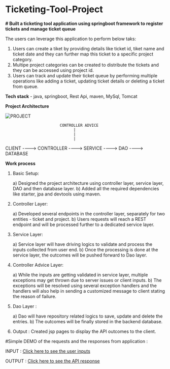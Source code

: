 # Ticketing-Tool-Project
**# Built a ticketing tool application using springboot framework to register tickets and manage ticket queue**

The users can leverage this application to perform below taks:

1) Users can create a tiket by providing details like ticket id, tiket name and ticket date and they can further map this ticket to a specific project category.
2) Multipe project categories can be created to distribute the tickets and they can be accessed using project id.
3) Users can track and update their ticket queue by performing multiple operations like adding a ticket, updating ticket details or deleting a ticket from queue.
   

**Tech stack** - java, springboot, Rest Api, maven, MySql, Tomcat



**Project Architecture**

![PROJECT](https://github.com/anshu076/Ticketing-Tool-Project/assets/73514877/cd24195f-d0f7-484b-92d4-322924ec9123)



                            CONTROLLER ADVICE       
                                  |
                                  |
                                  |
CLIENT ----> CONTROLLER ----> SERVICE ----> DAO ----> DATABASE

                                

**Work process**

1) Basic Setup:
   
   a) Designed the project architecture using controller layer, service layer, DAO and then database layer.
   b) Added all the required dependencies like starter, jpa and devtools using maven.

2) Controller Layer:
   
   a) Developed several endpoints in the controller layer, separately for two entities - ticket and project.
   b) Users requests will reach a REST endpoint and will be processed further to a dedicated service layer.

3) Service Layer:

   a) Service layer will have driving logics to validate and process the inputs collected from user end.
   b) Once the processing is done at the service layer, the outcomes will be pushed forward to Dao layer.

4) Controller Advice Layer:

   a) While the inputs are getting validated in service layer, multiple exceptions may get thrown due to server issues or client inputs.
   b) The exceptions will be resolved using several exception handlers and the handlers will also help in sending a customized message to client stating the reason 
      of failure.

5) Dao Layer :
   
   a) Dao will have repository related logics to save, update and delete the entries.
   b) The outcomes will be finally stored in the backend database.

6) Output : Created jsp pages to display the API outcomes to the client.


#Simple DEMO of the requests and the responses from application :

INPUT :
[Click here to see the user inputs](https://drive.google.com/file/d/1Dfm-qtmk4GbthCtAvMwWuqn3UkO13Yc9/view?usp=drivesdk) 

OUTPUT :
[Click here to see the API response](https://drive.google.com/file/d/1DeRPfJYkQp_Z8yjXToy2EBDBIzIVw0sm/view?usp=drivesdk) 










